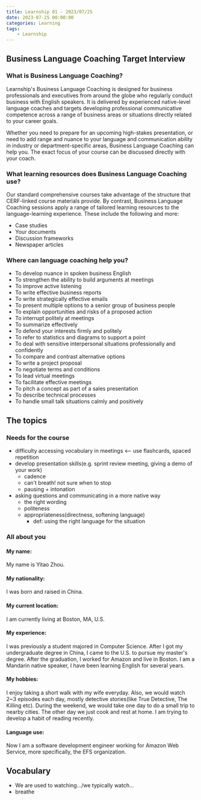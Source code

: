 ```yaml
---
title: Learnship 01 - 2023/07/25
date: 2023-07-25 00:00:00
categories: Learning
tags:
    - Learnship
---
```


## Business Language Coaching Target Interview

### What is Business Language Coaching?

Learnship's Business Language Coaching is designed for business professionals and executives from around the globe who regularly conduct business with English speakers. It is delivered by experienced native-level language coaches and targets developing professional communicative competence across a range of business areas or situations directly related to your career goals.

Whether you need to prepare for an upcoming high-stakes presentation, or need to add range and nuance to your language and communication ability in industry or department-specific areas, Business Language Coaching can help you. The exact focus of your course can be discussed directly with your coach.

### What learning resources does Business Language Coaching use?

Our standard comprehensive courses take advantage of the structure that CERF-linked course materials provide. By contrast, Business Language Coaching sessions apply a range of tailored learning resources to the language-learning experience. These include the following and more:

* Case studies
* Your documents
* Discussion frameworks
* Newspaper articles

### Where can language coaching help you?

* To develop nuance in spoken business English
* To strengthen the ability to build arguments at meetings
* To improve active listening
* To write effective business reports
* To write strategically effective emails
* To present multiple options to a senior group of business people
* To explain opportunities and risks of a proposed action
* To interrupt politely at meetings
* To summarize effectively
* To defend your interests firmly and politely
* To refer to statistics and diagrams to support a point
* To deal with sensitive interpersonal situations professionally and confidently
* To compare and contrast alternative options
* To write a project proposal
* To negotiate terms and conditions
* To lead virtual meetings
* To facilitate  effective meetings
* To pitch a concept as part of a sales presentation
* To describe technical processes
* To handle small talk situations calmly and positively

## The topics

### Needs for the course

* difficulty accessing vocabulary in meetings <-- use flashcards, spaced repetition
* develop presentation skills(e.g. sprint review meeting, giving a demo of your work)
  * cadence
  * can't breath! not sure when to stop
  * pausing + intonation
* asking questions and communicating in a more native way
  * the right wording
  * politeness
  * appropriateness(directness, softening language)
    * def: using the right language for the situation

### All about you

#### My name:

My name is Yitao Zhou.

#### My nationality:

I was born and raised in China.

#### My current location:

I am currently living at Boston, MA, U.S.

#### My experience:

I was previously a student majored in Computer Science. After I got my undergraduate degree in China, I came to the U.S. to pursue my master's degree. After the graduation, I worked for Amazon and live in Boston. I am a Mandarin native speaker, I have been learning English for several years.

#### My hobbies:

I enjoy taking a short walk with my wife everyday. Also, we would watch 2~3 episodes each day, mostly detective stories(like True Detective, The Killing etc). During the weekend, we would take one day to do a small trip to nearby cities. The other day we just cook and rest at home. I am trying to develop a habit of reading recently.

#### Language use:

Now I am a software development engineer working for Amazon Web Service, more specifically, the EFS organization.

## Vocabulary

* We are used to watching.../we typically watch...
* breathe
